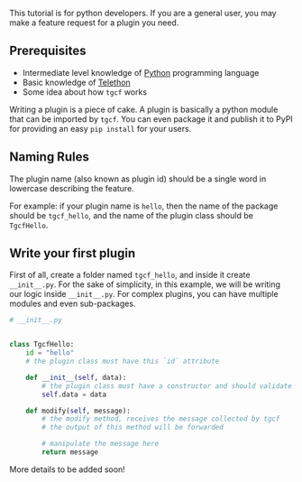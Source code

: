 This tutorial is for python developers. If you are a general user, you may make a feature request for a plugin you need.

## Prerequisites
- Intermediate level knowledge of [Python](https://python.org) programming language
- Basic knowledge of [Telethon](https://github.com/LonamiWebs/Telethon)
- Some idea about how `tgcf` works


Writing a plugin is a piece of cake. A plugin is basically a python module that can be imported by `tgcf`. You can even package it and publish it to PyPI for providing an easy `pip install` for your users.

## Naming Rules

The plugin name (also known as plugin id) should be a single word in lowercase describing the feature.

For example: if your plugin name is `hello`, then the name of the package should be `tgcf_hello`, and the name of the plugin class should be `TgcfHello`.

## Write your first plugin

First of all, create a folder named `tgcf_hello`, and inside it create `__init__.py`. For the sake of simplicity, in this example, we will be writing our logic inside `__init__.py`. For complex plugins, you can have multiple modules and even sub-packages.


```python
# __init__.py


class TgcfHello:
    id = "hello"
    # the plugin class must have this `id` attribute

    def __init__(self, data):
        # the plugin class must have a constructor and should validate data here
        self.data = data

    def modify(self, message):
        # the modify method, receives the message collected by tgcf
        # the output of this method will be forwarded

        # manipulate the message here
        return message

```

More details to be added soon!
